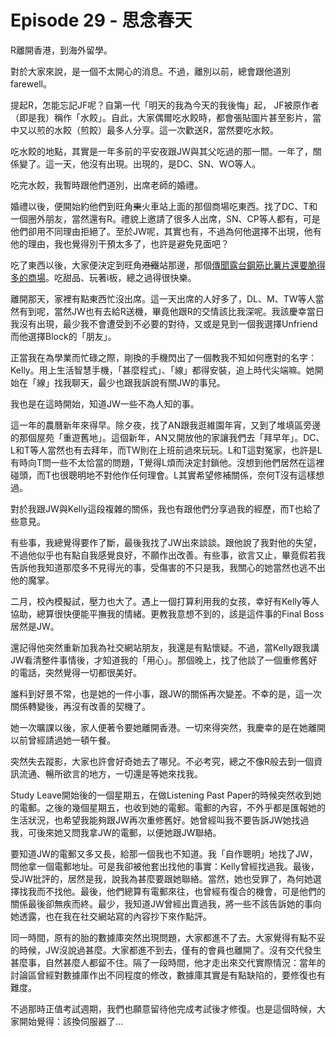 # Episode 29 - 思念春天

R離開香港，到海外留學。

對於大家來說，是一個不太開心的消息。不過，離別以前，總會跟他道別farewell。

提起R，怎能忘記JF呢？自第一代「明天的我為今天的我後悔」起， JF被原作者（即是我）稱作「水餃」。自此，大家偶爾吃水餃時，都會張貼圖片甚至影片，當中又以煎的水餃（煎餃）最多人分享。這一次歡送R，當然要吃水餃。

吃水餃的地點，其實是一年多前的平安夜跟JW與其父吃過的那一間。一年了，關係變了。這一天，他沒有出現。出現的，是DC、SN、WO等人。

吃完水餃，我暫時跟他們道別，出席老師的婚禮。

婚禮以後，便開始約他們到旺角~~東~~火車站上面的那個商場吃東西。找了DC、T和一個圈外朋友，當然還有R。禮貌上邀請了很多人出席，SN、CP等人都有，可是他們卻用不同理由拒絕了。至於JW呢，其實也有，不過為何他選擇不出現，他有他的理由，我也覺得別干預太多了，也許是避免見面吧？

吃了東西以後，大家便決定到旺角~~港鐵~~站那邊，那個[傳聞露台鋼筋比薯片還要脆得多的商場](http://evchk.wikia.com/wiki/%E6%9C%97%E8%B1%AA%E5%9D%8A%E7%B5%90%E6%A7%8B%E5%82%B3%E8%81%9E)。吃甜品、玩著i板，總之過得很快樂。

離開那天，家裡有點東西忙沒出席。這一天出席的人好多了，DL、M、TW等人當然有到呢，當然JW也有去給R送機，畢竟他跟R的交情該比我深呢。我該慶幸當日我沒有出現，最少我不會遭受到不必要的對待，又或是見到一個我選擇Unfriend而他選擇Block的「朋友」。

正當我在為學業而忙碌之際，剛換的手機閃出了一個教我不知如何應對的名字：Kelly。用上生活智慧手機，「甚麼程式」、「線」都得安裝，追上時代尖端嘛。她開始在「線」找我聊天，最少也跟我訴說有關JW的事兒。

我也是在這時開始，知道JW一些不為人知的事。

這一年的農曆新年來得早。除夕夜，找了AN跟我逛維園年宵，又到了堆填區旁邊的那個屋苑「重遊舊地」。這個新年，AN又開放他的家讓我們去「拜早年」。DC、L和T等人當然也有去拜年，而TW則在上班前過來玩玩。L和T這對冤家，也許是L有時向T問一些不太恰當的問題，T覺得L煩而決定封鎖他。沒想到他們居然在這裡碰頭，而T也很聰明地不對他作任何理會。L其實希望修補關係，奈何T沒有這樣想過。

對於我跟JW與Kelly這段複雜的關係，我也有跟他們分享過我的經歷，而T也給了些意見。

有些事，我總覺得要作了斷，最後我找了JW出來談談。跟他說了我對他的失望，不過他似乎也有點自我感覺良好，不願作出改善。有些事，欲言又止，畢竟假若我告訴他我知道那麼多不見得光的事，受傷害的不只是我，我關心的她當然也逃不出他的魔掌。

二月，校內模擬試，壓力也大了。遇上一個打算利用我的女孩，幸好有Kelly等人協助，總算很快便能平撫我的情緒。更教我意想不到的，該是這件事的Final Boss居然是JW。

還記得他突然重新加我為社交網站朋友，我還是有點懷疑。不過，當Kelly跟我講JW看清整件事情後，才知道我的「用心」。那個晚上，找了他談了一個重修舊好的電話，突然覺得一切都很美好。

誰料到好景不常，也是她的一件小事，跟JW的關係再次變差。不幸的是，這一次關係轉變後，再沒有改善的契機了。

她一次曠課以後，家人便著令要她離開香港。一切來得突然，我慶幸的是在她離開以前曾經請過她一頓午餐。

突然失去蹤影，大家也許會好奇她去了哪兒。不必考究，總之不像R般去到一個資訊流通、暢所欲言的地方，一切還是等她來找我。

Study Leave開始後的一個星期五，在做Listening Past Paper的時候突然收到她的電郵。之後的幾個星期五，也收到她的電郵。電郵的內容，不外乎都是匯報她的生活狀況，也希望我能夠跟JW再次重修舊好。她曾經叫我不要告訴JW她找過我，可後來她又問我拿JW的電郵，以便她跟JW聯絡。

要知道JW的電郵又多又長，給那一個我也不知道。我「自作聰明」地找了JW，問他拿一個電郵地址。可是我卻被他套出找他的事實：Kelly曾經找過我。最後，受JW批評的，居然是我，說我為甚麼要跟她聯絡。當然，她也受罪了，為何她選擇找我而不找他。最後，他們總算有電郵來往，也曾經有復合的機會，可是他們的關係最後卻無疾而終。最少，我知道JW曾經出賣過我，將一些不該告訴她的事向她透露，也在我在社交網站寫的內容抄下來作點評。

同一時間，原有的胎的數據庫突然出現問題，大家都進不了去。大家覺得有點不妥的時候，JW沒說過甚麼。大家都進不到去，僅有的會員也離開了。沒有交代發生甚麼事，自然甚麼人都留不住。隔了一段時間，他才走出來交代實際情況：當年的討論區曾經對數據庫作出不同程度的修改，數據庫其實是有點缺陷的，要修復也有難度。

不過那時正值考試週期，我們也願意留待他完成考試後才修復。也是這個時候，大家開始覺得：該換伺服器了…
